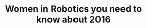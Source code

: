 ---
layout: default
title: Women in Robotics you need to know about 2016
image: /assets/images/news/25_Women_In_Robotics_2016.jpg
link: https://robohub.org/25-women-in-robotics-you-need-to-know-about-2016/
---